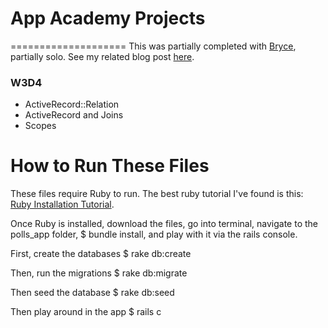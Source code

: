 # App Academy Projects
====================
This was partially completed with [Bryce](https://github.com/byoung1018), partially solo. See my related blog post [here]().

### W3D4
* ActiveRecord::Relation
* ActiveRecord and Joins
* Scopes

# How to Run These Files
These files require Ruby to run. The best ruby tutorial I've found is this: [Ruby Installation Tutorial](http://installrails.com/steps).

Once Ruby is installed, download the files, go into terminal, navigate to the polls_app folder, $ bundle install, and play with it via the rails console.

First, create the databases
$ rake db:create

Then, run the migrations
$ rake db:migrate

Then seed the database
$ rake db:seed

Then play around in the app
$ rails c
